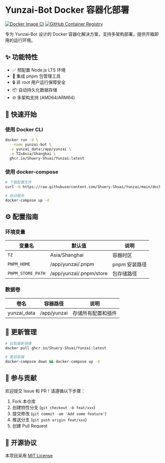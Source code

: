 # Yunzai-Bot Docker 容器化部署

[![Docker Image CI](https://github.com/Shuery-Shuai/Yunzai/actions/workflows/docker.yml/badge.svg)](https://github.com/Shuery-Shuai/Yunzai/actions)
[![GitHub Container Registry](https://img.shields.io/badge/Container%20Registry-GHCR-blue)](https://github.com/Shuery-Shuai/Yunzai/pkgs/container/Yunzai)

专为 Yunzai-Bot 设计的 Docker 容器化解决方案，支持多架构部署，提供开箱即用的运行环境。

## ✨ 功能特性

- ✅ 预配置 Node.js LTS 环境
- 🚀 集成 pnpm 包管理工具
- 🔒 非 root 用户运行保障安全
- 📦 自动持久化数据存储
- 🌐 多架构支持 (AMD64/ARM64)

## 🚀 快速开始

### 使用 Docker CLI

```bash
docker run -d \
  --name yunzai-bot \
  -v yunzai_data:/app/yunzai \
  -e TZ=Asia/Shanghai \
  ghcr.io/Shuery-Shuai/Yunzai:latest
```

### 使用 docker-compose

```bash
# 下载配置文件
curl -O https://raw.githubusercontent.com/Shuery-Shuai/Yunzai/main/docker-compose.yml

# 启动服务
docker-compose up -d
```

## ⚙️ 配置指南

### 环境变量

| 变量名            | 默认值                  | 说明          |
| ----------------- | ----------------------- | ------------- |
| `TZ`              | Asia/Shanghai           | 容器时区      |
| `PNPM_HOME`       | /app/yunzai/.pnpm       | pnpm 安装路径 |
| `PNPM_STORE_PATH` | /app/yunzai/.pnpm/store | 包存储路径    |

### 数据卷

| 卷名        | 容器路径    | 说明               |
| ----------- | ----------- | ------------------ |
| yunzai_data | /app/yunzai | 存储所有配置和插件 |

## 🔄 更新管理

```bash
# 拉取最新镜像
docker pull ghcr.io/Shuery-Shuai/Yunzai:latest

# 重启容器
docker-compose down && docker-compose up -d
```

## 🤝 参与贡献

欢迎提交 Issue 和 PR！请遵循以下步骤：

1. Fork 本仓库
2. 创建特性分支 (`git checkout -b feat/xxx`)
3. 提交修改 (`git commit -am 'Add some feature'`)
4. 推送分支 (`git push origin feat/xxx`)
5. 创建 Pull Request

## 📄 开源协议

本项目采用 [MIT License](LICENSE)
